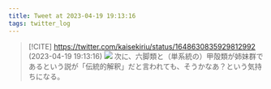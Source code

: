```yaml
---
title: Tweet at 2023-04-19 19:13:16
tags: twitter_log
---
```


> [!CITE] https://twitter.com/kaisekiriu/status/1648630835929812992 (2023-04-19 19:13:16)
> ![](https://twitter.com/kaisekiriu/status/1648630835929812992)
> 次に、六脚類と（単系統の）甲殻類が姉妹群であるという説が「伝統的解釈」だと言われても、そうかなあ？という気持ちになる。
